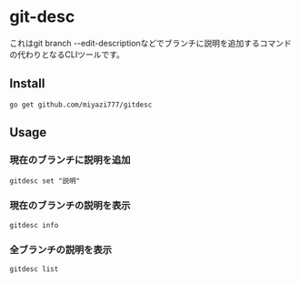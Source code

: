 # git-desc
これはgit branch --edit-descriptionなどでブランチに説明を追加するコマンドの代わりとなるCLIツールです。

## Install
```
go get github.com/miyazi777/gitdesc
```

## Usage
### 現在のブランチに説明を追加
```
gitdesc set "説明"
```

### 現在のブランチの説明を表示
```
gitdesc info
```

### 全ブランチの説明を表示
```
gitdesc list
```
